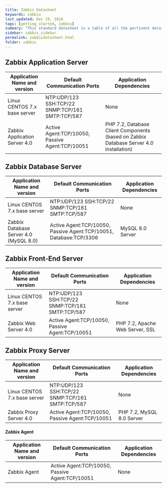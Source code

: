 ```yaml
---
title: Zabbix Datasheet
keywords: zabbix
last_updated: Dec 19, 2018
tags: [getting_started, zabbix]
summary: "This standard datasheet is a table of all the pertinent details related to a default Zabbix install I used during the creation of this documentation.  It should provide a good start on what is needed, even if you vary from the standard (in Production, I varied much of this!)"
sidebar: zabbix_sidebar
permalink: zabbixdatasheet.html
folder: zabbix
---
```


## Zabbix Application Server ##

Application Name and version | Default Communication Ports | Application Dependencies 
-----------------------------|-----------------------------|------------------------
Linux CENTOS 7.x base server| NTP:UDP/123 SSH:TCP/22 SNMP:TCP/161 SMTP:TCP/587 | None
Zabbix Application Server 4.0 | Active Agent:TCP/10050, Passive Agent:TCP/10051 | PHP 7.2, Database Client Components (based on Zabbix Database Server 4.0 installation)

## Zabbix Database Server ##

Application Name and version | Default Communication Ports | Application Dependencies 
-----------------------------|-----------------------------|------------------------
Linux CENTOS 7.x base server| NTP:UDP/123 SSH:TCP/22 SNMP:TCP/161 SMTP:TCP/587 | None
Zabbix Database Server 4.0 (MySQL 8.0)| Active Agent:TCP/10050, Passive Agent:TCP/10051, Database:TCP/3306 | MySQL 8.0 Server

## Zabbix Front-End Server ##

Application Name and version | Default Communication Ports | Application Dependencies 
-----------------------------|-----------------------------|------------------------
Linux CENTOS 7.x base server| NTP:UDP/123 SSH:TCP/22 SNMP:TCP/161 SMTP:TCP/587 | None
Zabbix Web Server 4.0 | Active Agent:TCP/10050, Passive Agent:TCP/10051 | PHP 7.2, Apache Web Server, SSL

## Zabbix Proxy Server ##

Application Name and version | Default Communication Ports | Application Dependencies 
-----------------------------|-----------------------------|------------------------
Linux CENTOS 7.x base server| NTP:UDP/123 SSH:TCP/22 SNMP:TCP/161 SMTP:TCP/587 | None
Zabbix Proxy Server 4.0 | Active Agent:TCP/10050, Passive Agent:TCP/10051 | PHP 7.2, MySQL 8.0 Server


#### Zabbix Agent ####


Application Name and version | Default Communication Ports | Application Dependencies 
-----------------------------|-----------------------------|------------------------
Zabbix Agent | Active Agent:TCP/10050, Passive Agent:TCP/10051 | None